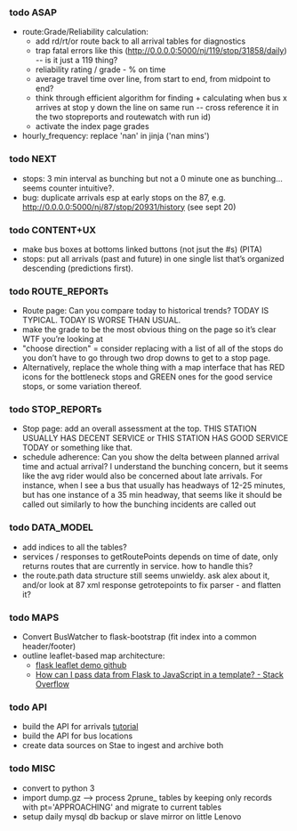 ### todo ASAP 
[/]:# (todo ASAP)
- route:Grade/Reliability calculation:
    - add rd/rt/or route back to all arrival tables for diagnostics
    - trap fatal errors like this (http://0.0.0.0:5000/nj/119/stop/31858/daily) -- is it just a 119 thing?
    - reliability rating / grade - % on time
    - average travel time over line, from start to end, from midpoint to end?
    - think through efficient algorithm for finding + calculating when bus x arrives at stop y down the line on same run -- cross reference it in the two stopreports and routewatch with run id)
    - activate the index page grades
- hourly_frequency: replace 'nan' in jinja ('nan mins')

### todo NEXT 
[/]:# (todo DEPLOY+TESTING)
- stops: 3 min interval as bunching but not a 0 minute one as bunching… seems counter intuitive?.
- bug: duplicate arrivals esp at early stops on the 87, e.g. http://0.0.0.0:5000/nj/87/stop/20931/history (see sept 20)

### todo CONTENT+UX
[/]:# (todo CONTENT+UX)
- make bus boxes at bottoms linked buttons (not jsut the #s) (PITA)
- stops: put all arrivals (past and future) in one single list that’s organized descending (predictions first).

### todo ROUTE_REPORTs
[/]:# (todo ROUTE_REPORTs)
- Route page: Can you compare today to historical trends? TODAY IS TYPICAL. TODAY IS WORSE THAN USUAL.
- make the grade to be the most obvious thing on the page so it’s clear WTF you’re looking at
- "choose direction" = consider replacing with a list of all of the stops do you don’t have to go through two drop downs to get to a stop page.
- Alternatively, replace the whole thing with a map interface that has RED icons for the bottleneck stops and GREEN ones for the good service stops, or some variation thereof.

### todo STOP_REPORTs
[/]:# (todo STOP_REPORTs)
- Stop page: add an overall assessment at the top. THIS STATION USUALLY HAS DECENT SERVICE or THIS STATION HAS GOOD SERVICE TODAY or something like that.
- schedule adherence: Can you show the delta between planned arrival time and actual arrival? I understand the bunching concern, but it seems like the avg rider would also be concerned about late arrivals. For instance, when I see a bus that usually has headways of 12-25 minutes, but has one instance of a 35 min headway, that seems like it should be called out similarly to how the bunching incidents are called out

### todo DATA_MODEL
[/]:# (todo DATA_MODEL)
- add indices to all the tables?
- services / responses to getRoutePoints depends on time of date, only returns routes that are currently in service. how to handle this?
- the route.path data structure still seems unwieldy. ask alex about it, and/or look at 87 xml response getrotepoints to fix parser - and flatten it?

### todo MAPS
[/]:# (todo MAPS)
- Convert BusWatcher to flask-bootstrap (fit index into a common header/footer)
- outline leaflet-based map architecture:
    - [flask leaflet demo github](adwhit/flask-leaflet-demo)
    - [How can I pass data from Flask to JavaScript in a template? - Stack Overflow](https://stackoverflow.com/questions/11178426/how-can-i-pass-data-from-flask-to-javascript-in-a-template)

### todo API
[/]:# (todo API)
- build the API for arrivals [tutorial](https://programminghistorian.org/en/lessons/creating-apis-with-python-and-flask)
- build the API for bus locations
- create data sources on Stae to ingest and archive both


### todo MISC
[/]:# (todo FUTURE)
- convert to python 3
- import dump.gz --> process 2prune_ tables by keeping only records with pt='APPROACHING' and migrate to current tables
- setup daily mysql db backup or slave mirror on little Lenovo
